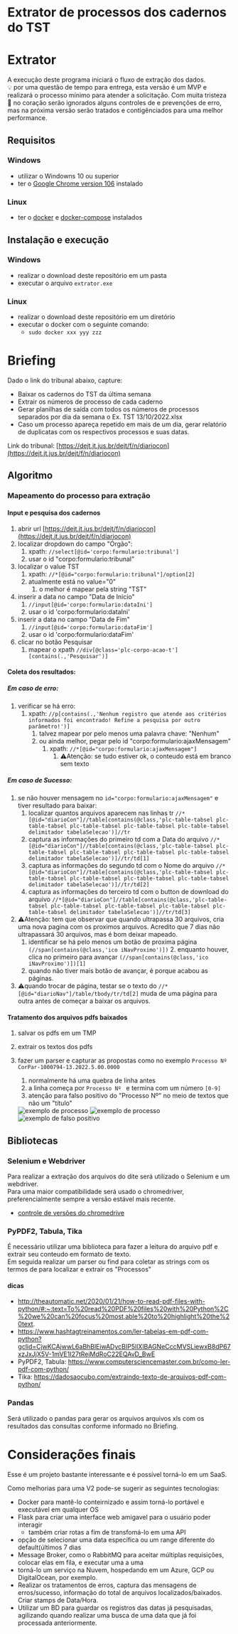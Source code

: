 # Extrator de processos dos cadernos do TST

# Extrator
  
A execução deste programa iniciará o fluxo de extração dos dados.  
💡 por uma questão de tempo para entrega, esta versão é um MVP e realizará o processo mínimo para atender a solicitação. Com muita tristeza 🥲 no coração serão ignorados alguns controles de e prevenções de erro, mas na próxima versão serão tratados e contigênciados para uma melhor performance.

## Requisitos

### Windows
 - utilizar o Windowns 10 ou superior
 - ter o [Google Chrome version 106](src/webdriver/chromedriver/windows_ChromeSetup_ver-106.0.5249.119_21-10-2022.exe) instalado

### Linux
 - ter o [docker](https://docs.docker.com/desktop/install/linux-install/) e [docker-compose](https://docs.docker.com/compose/install/) instalados


## Instalação e execução
### Windows
 - realizar o download deste repositório em um pasta
 - executar o arquivo ```extrator.exe```

### Linux
 - realizar o download deste repositório em um diretório
 - executar o docker com o seguinte comando:
   - ```sudo docker xxx yyy zzz```




# Briefing

Dado o link do tribunal abaixo, capture:
 - Baixar os cadernos do TST da última semana
 - Extrair os números de processo de cada caderno
 - Gerar planilhas de saída com todos os números de processos separados por dia da semana
o Ex. TST 13/10/2022.xlsx
 - Caso um processo apareça repetido em mais de um dia, gerar relatório de duplicatas com os respectivos processos e suas datas.

Link do tribunal: [https://dejt.jt.jus.br/dejt/f/n/diariocon](https://dejt.jt.jus.br/dejt/f/n/diariocon)


## Algoritmo

### Mapeamento do processo para extração

#### Input e pesquisa dos cadernos
1. abrir url [https://dejt.jt.jus.br/dejt/f/n/diariocon](https://dejt.jt.jus.br/dejt/f/n/diariocon)
2. localizar dropdown do campo "Órgão":
   1. xpath:  ```//select[@id='corpo:formulario:tribunal']```
   2. usar o id "corpo:formulario:tribunal"
3. localizar o value TST
   1. xpath: ```//*[@id="corpo:formulario:tribunal"]/option[2]```
   2. atualmente está no value="0"
      1. o melhor é mapear pela string "TST"
4. inserir a data no campo "Data de Inicio"
   1. ```//input[@id='corpo:formulario:dataIni']```
   2. usar o id 'corpo:formulario:dataIni' 
5. inserir a data no campo "Data de Fim"
   1. ```//input[@id='corpo:formulario:dataFim']```
   2. usar o id 'corpo:formulario:dataFim'
6. clicar no botão Pesquisar
   1. mapear o xpath ```//div[@class='plc-corpo-acao-t'][contains(.,'Pesquisar')]```

#### Coleta dos resultados:  

##### Em caso de erro:
1. verificar se há erro:  
   1. xpath: ```//p[contains(.,'Nenhum registro que atende aos critérios informados foi encontrado! Refine a pesquisa por outro parâmetro!')]```
         1. talvez mapear por pelo menos uma palavra chave: "Nenhum"
      2. ou ainda melhor, pegar pelo id "corpo:formulario:ajaxMensagem"
         1. xpath: ```//*[@id="corpo:formulario:ajaxMensagem"]```
            1. ⚠️Atenção: se tudo estiver ok, o conteudo está em branco sem texto

##### Em caso de Sucesso:
1. se não houver mensagem no ```id="corpo:formulario:ajaxMensagem"``` e tiver resultado para baixar:
   1. localizar quantos arquivos aparecem nas linhas tr ```//*[@id="diarioCon"]//table[contains(@class,'plc-table-tabsel plc-table-tabsel plc-table-tabsel plc-table-tabsel plc-table-tabsel delimitador tabelaSelecao')]//tr```
   2. captura as informações do primeiro td com a Data do arquivo ```//*[@id="diarioCon"]//table[contains(@class,'plc-table-tabsel plc-table-tabsel plc-table-tabsel plc-table-tabsel plc-table-tabsel delimitador tabelaSelecao')]//tr/td[1]```
   3. captura as informações do segundo td com o Nome do arquivo ```//*[@id="diarioCon"]//table[contains(@class,'plc-table-tabsel plc-table-tabsel plc-table-tabsel plc-table-tabsel plc-table-tabsel delimitador tabelaSelecao')]//tr/td[2]```
   4. captura as informações do terceiro td com o button de download do arquivo ```//*[@id="diarioCon"]//table[contains(@class,'plc-table-tabsel plc-table-tabsel plc-table-tabsel plc-table-tabsel plc-table-tabsel delimitador tabelaSelecao')]//tr/td[3]```
2. ⚠️Atenção: tem que observar que quando ultrapassa 30 arquivos, cria uma nova pagina com os proximos arquivos. Acredito que 7 dias não ultrapassará 30 arquivos, mas é bom deixar mapeado.
   1. identificar se há pelo menos um botão de proxima página ```(//span[contains(@class,'ico iNavProximo')])```
      2. enquanto houver, clica no primeiro para avançar ```(//span[contains(@class,'ico iNavProximo')])[1]```
   2. quando não tiver mais botão de avançar, é porque acabou as páginas.
3. ⚠️quando trocar de página, testar se o texto do ```//*[@id="diarioNav"]/table/tbody/tr/td[2]``` muda de uma página para outra antes de começar a baixar os arquivos.

#### Tratamento dos arquivos pdfs baixados
1. salvar os pdfs em um TMP
2. extrair os textos dos pdfs
3. fazer um parser e capturar as propostas como no exemplo ```Processo Nº CorPar-1000794-13.2022.5.00.0000```
   1. normalmente há uma quebra de linha antes
   2. a linha começa por ```Processo Nº ``` e termina com um número ```[0-9]```
   3. atenção para falso positivo do "Processo Nº" no meio de textos que não um "título"

    <picture>
      <img alt="exemplo de processo" src="img/exemplo_processo.png">
    </picture>
    <picture>
      <img alt="exemplo de processo" src="img/exemplo_processo2.png">
    </picture>
    <picture>
      <img alt="exemplo de falso positivo" src="img/exemplo_falso_positivo.png">
    </picture>

## Bibliotecas

### Selenium e Webdriver
Para realizar a extração dos arquivos do dite será utilizado o Selenium e um webdriver.  
Para uma maior compatibilidade será usado o chromedriver, preferencialmente sempre a versão estável mais recente.
 - [controle de versões do chromedrive](src/webdriver/chromedriver/version.md)  

### PyPDF2, Tabula, Tika
É necessário utilizar uma biblioteca para fazer a leitura do arquivo pdf e extrair seu conteudo em formato de texto.  
Em seguida realizar um parser ou find para coletar as strings com os termos de para localizar e extrair os "Processos"

#### dicas
 - http://theautomatic.net/2020/01/21/how-to-read-pdf-files-with-python/#:~:text=To%20read%20PDF%20files%20with%20Python%2C%20we%20can%20focus%20most,able%20to%20highlight%20the%20text.
 - https://www.hashtagtreinamentos.com/ler-tabelas-em-pdf-com-python?gclid=CjwKCAjwwL6aBhBlEiwADycBIP5IlXlBAGNeCccMVSLiewxB8dP67xzJxJjX5V-1mVE1I27tRejMdRoC22EQAvD_BwE
 - PyPDF2, Tabula: https://www.computersciencemaster.com.br/como-ler-pdf-com-python/
 - Tika: https://dadosaocubo.com/extraindo-texto-de-arquivos-pdf-com-python/

### Pandas
Será utilizado o pandas para gerar os arquivos arquivos xls com os resultados das consultas conforme informado no Briefing.

# Considerações finais
Esse é um projeto bastante interessante e é possível torná-lo em um SaaS.  

Como melhorias para uma V2 pode-se sugerir as seguintes tecnologias:
 - Docker para mantê-lo conteirnizado e assim torná-lo portável e executável em qualquer OS
 - Flask para criar uma interface web amigavel para o usuário poder interagir
   - também criar rotas a fim de transfomá-lo em uma API 
 - opção de selecionar uma data específica ou um range diferente do default(últimos 7 dias
 - Message Broker, como o RabbitMQ para aceitar múltiplas requisições, colocar elas em fila, e executar uma a uma
 - torná-lo um serviço na Nuvem, hospedando em um Azure, GCP ou DigitalOcean, por exemplo.
 - Realizar os tratamentos de erros, captura das mensagens de erros/sucesso, informação do total de arquivos localizados/baixados. Criar stamps de Data/Hora.
 - Utilizar um BD para guardar os registros das datas já pesquisadas, agilizando quando realizar uma busca de uma data que já foi processada anteriormente.